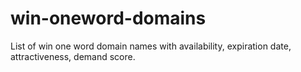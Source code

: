 # win-oneword-domains
List of win one word domain names with availability, expiration date, attractiveness, demand score.
